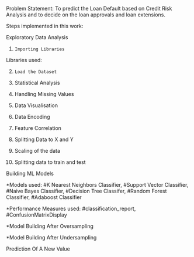 Problem Statement: To predict the Loan Default based on Credit Risk Analysis and to decide on the loan approvals and loan extensions.

Steps implemented in this work:

Exploratory Data Analysis
  1.	 Importing Libraries
     
   Libraries used:
   
  2.	 Load the Dataset
     
  3.	Statistical Analysis
     
  4.	Handling Missing Values
     
  5.	Data Visualisation
     
  6.	Data Encoding
      
  7.	Feature Correlation
      
  8.	Splitting Data to X and Y
      
  9.	Scaling of the data
      
  10.	Splitting data to train and test
      
Building ML Models

  *Models used:  #K Nearest Neighbors Classifier, #Support Vector Classifier,   #Naive Bayes Classifier, #Decision Tree Classifer,       #Random Forest Classifier, #Adaboost Classifier
  
  *Performance Measures used: #classification_report, #ConfusionMatrixDisplay
  
  *Model Building After Oversampling
  
  *Model Building After Undersampling
  
Prediction Of A New Value
